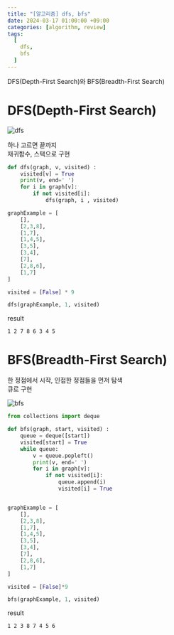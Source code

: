 ```yaml
---
title: "[알고리즘] dfs, bfs"
date: 2024-03-17 01:00:00 +09:00
categories: [algorithm, review]
tags:
  [
    dfs,
    bfs
  ]
---
```


DFS(Depth-First Search)와 BFS(Breadth-First Search)

# DFS(Depth-First Search)

![dfs](https://velog.velcdn.com/images/gusdh2/post/39a06f87-7153-40c0-925d-2a3b52daeeab/image.gif)

하나 고르면 끝까지<br/>
재귀함수, 스택으로 구현

```python
def dfs(graph, v, visited) :
    visited[v] = True
    print(v, end=' ')
    for i in graph[v]:
        if not visited[i]:
            dfs(graph, i , visited)

graphExample = [
    [],
    [2,3,8],
    [1,7],
    [1,4,5],
    [3,5],
    [3,4],
    [7],
    [2,8,6],
    [1,7]
]

visited = [False] * 9

dfs(graphExample, 1, visited)
```
result
```
1 2 7 8 6 3 4 5
```

# BFS(Breadth-First Search)

한 정점에서 시작, 인접한 정점들을 먼저 탐색<br/>
큐로 구현

![bfs](https://velog.velcdn.com/images/gusdh2/post/85667c54-7a99-4540-a9f9-8b283bc1e519/image.gif)

```python
from collections import deque

def bfs(graph, start, visited) :
    queue = deque([start])
    visited[start] = True
    while queue:
        v = queue.popleft()
        print(v, end=' ')
        for i in graph[v]:
            if not visited[i]:
                queue.append(i)
                visited[i] = True


graphExample = [
    [],
    [2,3,8],
    [1,7],
    [1,4,5],
    [3,5],
    [3,4],
    [7],
    [2,8,6],
    [1,7]
]

visited = [False]*9

bfs(graphExample, 1, visited)
```
result
```
1 2 3 8 7 4 5 6 
```

